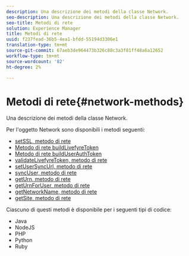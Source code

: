 ```yaml
---
description: Una descrizione dei metodi della classe Network.
seo-description: Una descrizione dei metodi della classe Network.
seo-title: Metodi di rete
solution: Experience Manager
title: Metodi di rete
uuid: f237fead-36b5-4ea1-bfdd-55194d3306e1
translation-type: tm+mt
source-git-commit: 67aeb3de964473b326c88c3a3f81ff48a6a12652
workflow-type: tm+mt
source-wordcount: '82'
ht-degree: 2%

---
```



# Metodi di rete{#network-methods}

Una descrizione dei metodi della classe Network.

Per l&#39;oggetto Network sono disponibili i metodi seguenti:

* [setSSL, metodo di rete](#r_setssl_method)
* [Metodo di rete buildLivefyreToken](#r_buildlivefyretoken_method)
* [Metodo di rete buildUserAuthToken](#r_builduserauthtoken_method)
* [validateLivefyreToken, metodo di rete](#validatelivefyretoken_method)
* [setUserSyncUrl, metodo di rete](#r_setusersyncurl_method)
* [syncUser, metodo di rete](#r_syncuser_method)
* [getUrn, metodo di rete](#r_geturn_method)
* [getUrnForUser, metodo di rete](#r_geturnforuser_method)
* [getNetworkName, metodo di rete](#r_getnetworkname_method)
* [getSite, metodo di rete](#r_getsite_method)

Ciascuno di questi metodi è disponibile per i seguenti tipi di codice:

* Java
* NodeJS
* PHP
* Python
* Ruby

